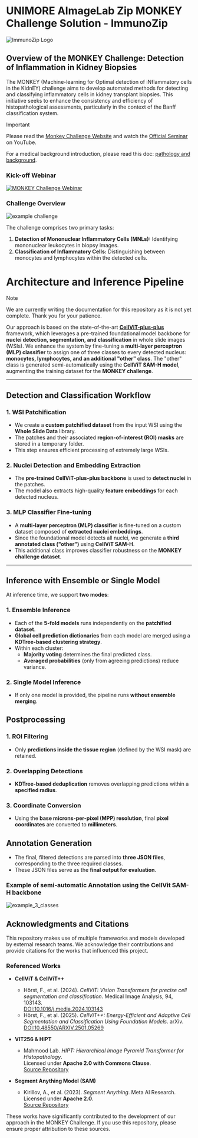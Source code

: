 # UNIMORE AImageLab Zip MONKEY Challenge Solution - ImmunoZip

![ImmunoZip Logo](media/images/ImmunoZip_logo_complete_resized.png)

## Overview of the MONKEY Challenge: Detection of Inflammation in Kidney Biopsies

The MONKEY (Machine-learning for Optimal detection of iNflammatory cells in the KidnEY) challenge aims to develop automated methods for detecting and classifying inflammatory cells in kidney transplant biopsies. This initiative seeks to enhance the consistency and efficiency of histopathological assessments, particularly in the context of the Banff classification system.

> [!IMPORTANT]  
> Please read the [Monkey Challenge Website](https://monkey.grand-challenge.org/) and watch the [Official Seminar](https://www.youtube.com/watch?v=A1uZmbYutYU) on YouTube.
>
> For a medical background introduction, please read this doc: [pathology and background](docs/medical_background_pathology.md).


### Kick-off Webinar

[![MONKEY Challenge Webinar](https://img.youtube.com/vi/A1uZmbYutYU/0.jpg)](https://www.youtube.com/watch?v=A1uZmbYutYU)


### Challenge Overview

![example challenge](media/images/classification_example.png)

The challenge comprises two primary tasks:

1. **Detection of Mononuclear Inflammatory Cells (MNLs):** Identifying mononuclear leukocytes in biopsy images.
2. **Classification of Inflammatory Cells:** Distinguishing between monocytes and lymphocytes within the detected cells.

# **Architecture and Inference Pipeline**

> [!NOTE]  
> We are currently writing the documentation for this repository as it is not yet complete. 
> Thank you for your patience.
>

Our approach is based on the state-of-the-art **[CellViT-plus-plus](https://github.com/TIO-IKIM/CellViT-plus-plus)** framework, which leverages a pre-trained foundational model backbone for **nuclei detection, segmentation, and classification** in whole slide images (WSIs). We enhance the system by fine-tuning a **multi-layer perceptron (MLP) classifier** to assign one of three classes to every detected nucleus: **monocytes, lymphocytes, and an additional "other" class**. The "other" class is generated semi-automatically using the **CellViT SAM-H model**, augmenting the training dataset for the **MONKEY challenge**.

---

## **Detection and Classification Workflow**

### **1. WSI Patchification**
- We create a **custom patchified dataset** from the input WSI using the **Whole Slide Data** library.
- The patches and their associated **region-of-interest (ROI) masks** are stored in a temporary folder.
- This step ensures efficient processing of extremely large WSIs.

### **2. Nuclei Detection and Embedding Extraction**
- The **pre-trained CellViT-plus-plus backbone** is used to **detect nuclei** in the patches.
- The model also extracts high-quality **feature embeddings** for each detected nucleus.

### **3. MLP Classifier Fine-tuning**
- A **multi-layer perceptron (MLP) classifier** is fine-tuned on a custom dataset composed of **extracted nuclei embeddings**.
- Since the foundational model detects all nuclei, we generate a **third annotated class ("other")** using **CellViT SAM-H**.
- This additional class improves classifier robustness on the **MONKEY challenge dataset**.

---

## **Inference with Ensemble or Single Model**
At inference time, we support **two modes**:

### **1. Ensemble Inference**
- Each of the **5-fold models** runs independently on the **patchified dataset**.
- **Global cell prediction dictionaries** from each model are merged using a **KDTree-based clustering strategy**.
- Within each cluster:
  - **Majority voting** determines the final predicted class.
  - **Averaged probabilities** (only from agreeing predictions) reduce variance.

### **2. Single Model Inference**
- If only one model is provided, the pipeline runs **without ensemble merging**.

## **Postprocessing**

### **1. ROI Filtering**
- Only **predictions inside the tissue region** (defined by the WSI mask) are retained.

### **2. Overlapping Detections**
- **KDTree-based deduplication** removes overlapping predictions within a **specified radius**.

### **3. Coordinate Conversion**
- Using the **base microns-per-pixel (MPP) resolution**, final **pixel coordinates** are converted to **millimeters**.

## **Annotation Generation**
- The final, filtered detections are parsed into **three JSON files**, corresponding to the three required classes.
- These JSON files serve as the **final output for evaluation**.


### Example of semi-automatic Annotation using the CellVit SAM-H backbone
![example_3_classes](./media/images/third_class_cellvit_automatic_annotation_comparison.png)

## Acknowledgments and Citations

This repository makes use of multiple frameworks and models developed by external research teams. We acknowledge their contributions and provide citations for the works that influenced this project.

### **Referenced Works**

- **CellViT & CellViT++**
  - Hörst, F., et al. (2024). *CellViT: Vision Transformers for precise cell segmentation and classification*. Medical Image Analysis, 94, 103143.  
    [DOI:10.1016/j.media.2024.103143](https://doi.org/10.1016/j.media.2024.103143)
  - Hörst, F., et al. (2025). *CellViT++: Energy-Efficient and Adaptive Cell Segmentation and Classification Using Foundation Models*. arXiv.  
    [DOI:10.48550/ARXIV.2501.05269](https://doi.org/10.48550/ARXIV.2501.05269)

- **VIT256 & HIPT**
  - Mahmood Lab. *HIPT: Hierarchical Image Pyramid Transformer for Histopathology*.  
    Licensed under **Apache 2.0 with Commons Clause**.  
    [Source Repository](https://github.com/mahmoodlab/HIPT)

- **Segment Anything Model (SAM)**
  - Kirillov, A., et al. (2023). *Segment Anything*. Meta AI Research.  
    Licensed under **Apache 2.0**.  
    [Source Repository](https://github.com/facebookresearch/segment-anything)

These works have significantly contributed to the development of our approach in the MONKEY Challenge. If you use this repository, please ensure proper attribution to these sources.


